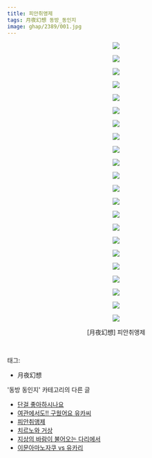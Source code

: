 ```yaml
---
title: 피안취앵제
tags: 月夜幻想 동방_동인지
image: ghap/2389/001.jpg
---
```

<div class="article">
<p style="text-align: center; clear: none; float: none;"><img src="{{ site.nasurl }}/ghap/2389/001.jpg"/></p>
<p style="text-align: center; clear: none; float: none;"><img src="{{ site.nasurl }}/ghap/2389/002.jpg"/></p>
<p style="text-align: center; clear: none; float: none;"><img src="{{ site.nasurl }}/ghap/2389/003.jpg"/></p>
<p style="text-align: center; clear: none; float: none;"><img src="{{ site.nasurl }}/ghap/2389/004.jpg"/></p>
<p style="text-align: center; clear: none; float: none;"><img src="{{ site.nasurl }}/ghap/2389/005.jpg"/></p>
<p style="text-align: center; clear: none; float: none;"><img src="{{ site.nasurl }}/ghap/2389/006.jpg"/></p>
<p style="text-align: center; clear: none; float: none;"><img src="{{ site.nasurl }}/ghap/2389/007.jpg"/></p>
<p style="text-align: center; clear: none; float: none;"><img src="{{ site.nasurl }}/ghap/2389/008.jpg"/></p>
<p style="text-align: center; clear: none; float: none;"><img src="{{ site.nasurl }}/ghap/2389/009.jpg"/></p>
<p style="text-align: center; clear: none; float: none;"><img src="{{ site.nasurl }}/ghap/2389/010.jpg"/></p>
<p style="text-align: center; clear: none; float: none;"><img src="{{ site.nasurl }}/ghap/2389/011.jpg"/></p>
<p style="text-align: center; clear: none; float: none;"><img src="{{ site.nasurl }}/ghap/2389/012.jpg"/></p>
<p style="text-align: center; clear: none; float: none;"><img src="{{ site.nasurl }}/ghap/2389/013.jpg"/></p>
<p style="text-align: center; clear: none; float: none;"><img src="{{ site.nasurl }}/ghap/2389/014.jpg"/></p>
<p style="text-align: center; clear: none; float: none;"><img src="{{ site.nasurl }}/ghap/2389/015.jpg"/></p>
<p style="text-align: center; clear: none; float: none;"><img src="{{ site.nasurl }}/ghap/2389/016.jpg"/></p>
<p style="text-align: center; clear: none; float: none;"><img src="{{ site.nasurl }}/ghap/2389/017.jpg"/></p>
<p style="text-align: center; clear: none; float: none;"><img src="{{ site.nasurl }}/ghap/2389/018.jpg"/></p>
<p style="text-align: center; clear: none; float: none;"><img src="{{ site.nasurl }}/ghap/2389/019.jpg"/></p>
<p style="text-align: center; clear: none; float: none;"><img src="{{ site.nasurl }}/ghap/2389/020.jpg"/></p>
<p style="text-align: center; clear: none; float: none;"><img src="{{ site.nasurl }}/ghap/2389/021.jpg"/></p>
<p style="text-align: center; clear: none; float: none;"><img src="{{ site.nasurl }}/ghap/2389/022.jpg"/></p>
<p style="text-align: center; clear: none; float: none;">[月夜幻想] 피안취앵제</p>
<p><br/></p>
</div><div class="tagTrail">
<p>태그: </p>
<ul>
<li>月夜幻想</li>
</ul>
</div><div class="another">
<p>'동방 동인지' 카테고리의 다른 글</p>
<ul>
<li><a href="/2016-09-29-ghap_2391">단걸 좋아하시나요</a></li>
<li><a href="/2016-09-29-ghap_2390">여관에서도!! 구웠어요 유카씨</a></li>
<li><a href="/2016-09-29-ghap_2389">피안취앵제</a></li>
<li><a href="/2016-09-29-ghap_2388">치르노와 거상</a></li>
<li><a href="/2016-09-29-ghap_2386">지상의 바람이 불어오는 다리에서</a></li>
<li><a href="/2016-09-29-ghap_2385">이문아마노자쿠 vs 유카리</a></li>
</ul>
</div><div class="cb_module cb_fluid">
<div class="cb_wrt cb_profile">
</div><!-- commentList close -->
</div>
